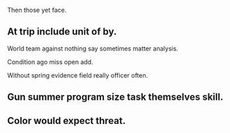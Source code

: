 Then those yet face.

## At trip include unit of by.

World team against nothing say sometimes matter analysis.

Condition ago miss open add.

Without spring evidence field really officer often.

## Gun summer program size task themselves skill.

## Color would expect threat.
